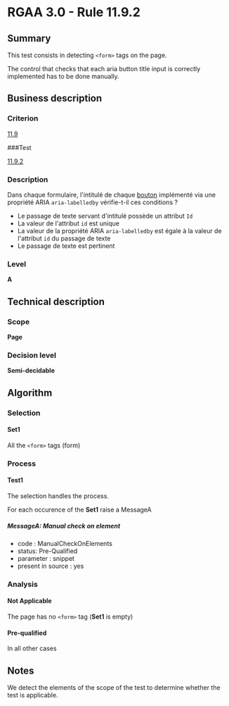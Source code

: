 # RGAA 3.0 -  Rule 11.9.2

## Summary

This test consists in detecting `<form>` tags on the page.

The control that checks that each aria button title input is correctly implemented has to be done manually.

## Business description

### Criterion

[11.9](http://disic.github.io/rgaa_referentiel_en/RGAA3.0_Criteria_English_version_v1.html#crit-11-9)

###Test

[11.9.2](http://disic.github.io/rgaa_referentiel_en/RGAA3.0_Criteria_English_version_v1.html#test-11-9-2)

### Description

Dans chaque formulaire, l'intitul&eacute; de chaque <a href="http://references.modernisation.gouv.fr/referentiel-technique-0#mBtnForm">bouton</a> impl&eacute;ment&eacute; via une propri&eacute;t&eacute; ARIA `aria-labelledby` v&eacute;rifie-t-il ces conditions ? 
 
 * Le passage de texte servant d'intitul&eacute; poss&egrave;de un attribut `Id` 
 * La valeur de l'attribut `id` est unique 
 * La valeur de la propri&eacute;t&eacute; ARIA `aria-labelledby` est &eacute;gale &agrave; la valeur de l'attribut `id` du passage de texte 
 * Le passage de texte est pertinent 


### Level

**A**

## Technical description

### Scope

**Page**

### Decision level

**Semi-decidable**

## Algorithm

### Selection

#### Set1

All the `<form>` tags (form)

### Process

#### Test1

The selection handles the process.

For each occurence of the **Set1** raise a MessageA

##### MessageA: Manual check on element

-   code : ManualCheckOnElements
-   status: Pre-Qualified
-   parameter : snippet
-   present in source : yes

### Analysis

#### Not Applicable

The page has no `<form>` tag (**Set1** is empty)

#### Pre-qualified

In all other cases

## Notes

We detect the elements of the scope of the test to determine whether the
test is applicable.

